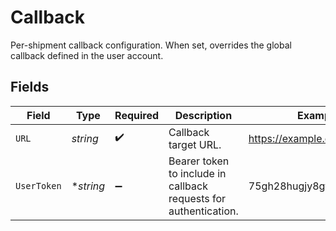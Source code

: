 # Callback

Per-shipment callback configuration. When set, overrides the global callback defined in the user account.


## Fields

| Field                                                            | Type                                                             | Required                                                         | Description                                                      | Example                                                          |
| ---------------------------------------------------------------- | ---------------------------------------------------------------- | ---------------------------------------------------------------- | ---------------------------------------------------------------- | ---------------------------------------------------------------- |
| `URL`                                                            | *string*                                                         | :heavy_check_mark:                                               | Callback target URL.                                             | https://example.com/callback                                     |
| `UserToken`                                                      | **string*                                                        | :heavy_minus_sign:                                               | Bearer token to include in callback requests for authentication. | 75gh28hugjy8gfv6...                                              |